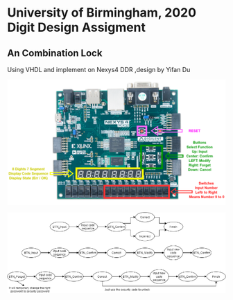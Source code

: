 
# University of Birmingham, 2020 Digit Design Assigment

## An Combination Lock
Using VHDL and implement on Nexys4 DDR ,design by Yifan Du

![avatar](/Figures/board.png)

![avatar](/Figures/Button_Specification.png)
